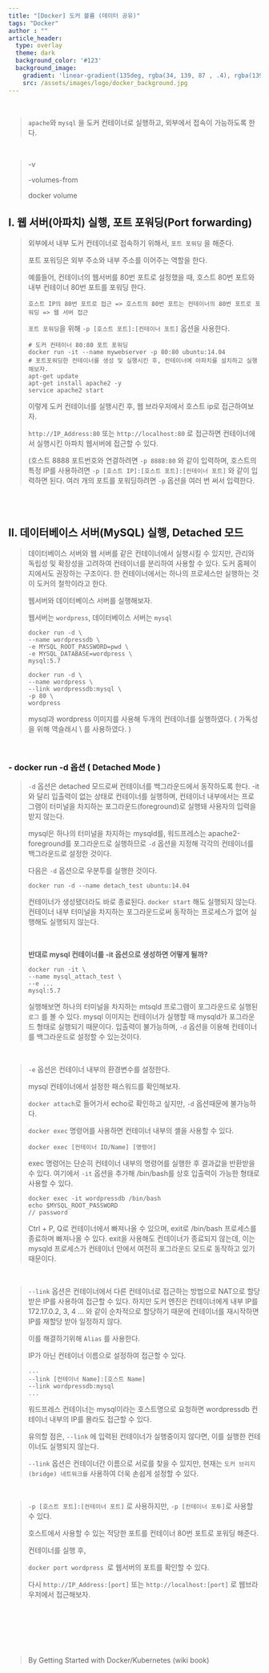 ```yaml
---
title: "[Docker] 도커 볼륨 (데이터 공유)"
tags: "Docker"
author : ""
article_header:
  type: overlay
  theme: dark
  background_color: '#123'
  background_image:
    gradient: 'linear-gradient(135deg, rgba(34, 139, 87 , .4), rgba(139, 34, 139, .4))'
    src: /assets/images/logo/docker_background.jpg
---
```


<br>

> `apache`와 `mysql` 을 도커 컨테이너로 실행하고, 외부에서 접속이 가능하도록 한다.

<br>

> -v
>
> -volumes-from
>
> docker volume

## l. 웹 서버(아파치) 실행, 포트 포워딩(Port forwarding)

> 외부에서 내부 도커 컨테이너로 접속하기 위해서, `포트 포워딩` 을 해준다.
>
> 포트 포워딩은 외부 주소와 내부 주소를 이어주는 역할을 한다.
>
> 예를들어, 컨테이너의 웹서버를 80번 포트로 설정했을 때, 호스트 80번 포트와 내부 컨테이너 80번 포트를 포워딩 한다.
>
> ```
> 호스트 IP의 80번 포트로 접근 => 호스트의 80번 포트는 컨테이너의 80번 포트로 포워딩 => 웹 서버 접근
> ```
>
> `포트 포워딩`을 위해  `-p [호스트 포트]:[컨테이너 포트]` 옵션을 사용한다.
>
> ```shell
> # 도커 컨테이너 80:80 포트 포워딩
> docker run -it --name mywebserver -p 80:80 ubuntu:14.04
> # 포트포워딩한 컨테이너를 생성 및 실행시킨 후, 컨테이너에 아파치를 설치하고 실행해보자.
> apt-get update
> apt-get install apache2 -y
> service apache2 start
> ```
>
> 이렇게 도커 컨테이너를 실행시킨 후, 웹 브라우저에서 호스트 ip로 접근하여보자.
>
> `http://IP_Address:80` 또는 `http://localhost:80` 로 접근하면 컨테이너에서 실행시킨 아파치 웹서버에 접근할 수 있다.
>
> (호스트 8888 포트번호와 연결하려면 `-p 8888:80` 와 같이 입력하며, 호스트의 특정 IP를 사용하려면 `-p [호스트 IP]:[호스트 포트]:[컨테이너 포트]` 와 같이 입력하면 된다. 여러 개의 포트를 포워딩하려면 `-p` 옵션을 여러 번 써서 입력한다.

<br/>

<br/>

## ll. 데이터베이스 서버(MySQL) 실행, Detached 모드

> 데이터베이스 서버와 웹 서버를 같은 컨테이너에서 실행시킬 수 있지만, 관리와 독립성 및 확장성을 고려하여 컨테이너를 분리하여 사용할 수 있다. 도커 홈페이지에서도 권장하는 구조이다. 한 컨테이너에서는 하나의 프로세스만 실행하는 것이 도커의 철학이라고 한다.
>
> 
>
> 웹서버와 데이터베이스 서버를 실행해보자.
>
> 웹서버는 `wordpress`, 데이터베이스 서버는 `mysql`
>
> ``` shell
> docker run -d \
> --name wordpressdb \
> -e MYSQL_ROOT_PASSWORD=pwd \
> -e MYSQL_DATABASE=wordpress \
> mysql:5.7
> ```
>
> ```shell
> docker run -d \
> --name wordpress \
> --link wordpressdb:mysql \
> -p 80 \
> wordpress
> ```
>
> mysql과 wordpress 이미지를 사용해 두개의 컨테이너를 실행하였다. ( 가독성을 위해 역슬래시 \ 를 사용하였다. )

<br>

### - docker run -d 옵션 ( Detached Mode )

> `-d` 옵션은 detached 모드로써 컨테이너를 백그라운드에서 동작하도록 한다. -it와 달리 입출력이 없는 상태로 컨테이너를 실행하며, 컨테이너 내부에서는 프로그램이 터미널을 차지하는 포그라운드(foreground)로 실행돼 사용자의 입력을 받지 않는다.
>
> mysql은 하나의 터미널을 차지하는 mysqld를, 워드프레스는 apache2-foreground를 포그라운드로 실행하므로 `-d` 옵션을 지정해 각각의 컨테이너를 백그라운드로 설정한 것이다.
>
> 다음은 `-d` 옵션으로 우분투를 실행한 것이다.
>
> ```shell
> docker run -d --name detach_test ubuntu:14.04
> ```
>
> 컨테이너가 생성됐더라도 바로 종료된다. `docker start` 해도 실행되지 않는다. 컨테이너 내부 터미널을 차지하는 포그라운드로써 동작하는 프로세스가 없어 실행해도 실행되지 않는다.
>
> <br>
>
> **반대로 mysql 컨테이너를 -it 옵션으로 생성하면 어떻게 될까?**
>
> ```shell
> docker run -it \ 
> --name mysql_attach_test \
> --e ...
> mysql:5.7
> ```
>
> 실행해보면 하나의 터미널을 차지하는 mtsqld 프로그램이 포그라운드로 실행된 `로그` 를 볼 수 있다. mysql 이미지는 컨테이너가 실행할 때 mysqld가 포그라운드 형태로 실행되기 때문이다. 입출력이 불가능하며, `-d` 옵션을 이용해 컨테이너를 백그라운드로 설정할 수 있는것이다.

<br>

> `-e` 옵션은 컨테이너 내부의 환경변수를 설정한다.
>
> mysql 컨테이너에서 설정한 패스워드를 확인해보자.
>
> `docker attach`로 들어가서 echo로 확인하고 싶지만, `-d` 옵션때문에 불가능하다.
>
> `docker exec` 명령어를 사용하면 컨테이너 내부의 셸을 사용할 수 있다.
>
> ```shell
> docker exec [컨테이너 ID/Name] [명령어]
> ```
>
> exec 명령어는 단순히 컨테이너 내부의 명령어를 실행한 후 결과값을 반환받을 수 있다. 여기에서 `-it` 옵션을 추가해 /bin/bash를 상호 입출력이 가능한 형태로 사용할 수 있다.
>
> ```shell
> docker exec -it wordpressdb /bin/bash
> echo $MYSQL_ROOT_PASSWORD
> // password
> ```
>
> Ctrl + P, Q로 컨테이너에서 빠져나올 수 있으며, exit로 /bin/bash 프로세스를 종료하며 빠져나올 수 있다. exit을 사용해도 컨테이너가 종료되지 않는데, 이는 mysqld 프로세스가 컨테이너 안에서 여전히 포그라운드 모드로 동작하고 있기 때문이다.

<br>

> `--link` 옵션은 컨테이너에서 다른 컨테이너로 접근하는 방법으로 NAT으로 할당받은 IP를 사용하여 접근할 수 있다. 하지만 도커 엔진은 컨테이너에게 내부 IP를 172.17.0.2, 3, 4 ... 와 같이 순차적으로 할당하기 때문에 컨테이너를 재시작하면 IP를 재할당 받아 일정하지 않다.
>
> 이를 해결하기위해 `Alias` 를 사용한다.
>
> IP가 아닌 컨테이너 이름으로 설정하여 접근할 수 있다. 
>
> ```shell
> ...
> --link [컨테이너 Name]:[호스트 Name]
> --link wordpressdb:mysql
> ...
> ```
>
> 워드프레스 컨테이너는 mysql이라는 호스트명으로 요청하면 wordpressdb 컨테이너 내부의 IP를 몰라도 접근할 수 있다.
>
> 유의할 점은, `--link` 에 입력된 컨테이너가 실행중이지 않다면, 이를 실행한 컨테이너도 실행되지 않는다.
>
> `--link` 옵션은 컨테이너간 이름으로 서로를 찾을 수 있지만, 현재는 `도커 브리지(bridge) 네트워크를` 사용하여 더욱 손쉽게 설정할 수 있다.

<br/>

> `-p [호스트 포트]:[컨테이너 포트]` 로 사용하지만, `-p [컨테이너 포투]`로 사용할 수 있다.
>
> 호스트에서 사용할 수 있는 적당한 포트를 컨테이너 80번 포트로 포워딩 해준다.
>
> 컨테이너를 실행 후,
>
> `docker port wordpress `로 웹서버의 포트를 확인할 수 있다.
>
> 다시 `http://IP_Address:[port]` 또는 `http://localhost:[port]` 로 웹브라우저에서 접근해보자.

<br>

<br>

<br/>

<br/>

<br/>

> By Getting Started with Docker/Kubernetes (wiki book)

<br/>

<br/>

<br/>